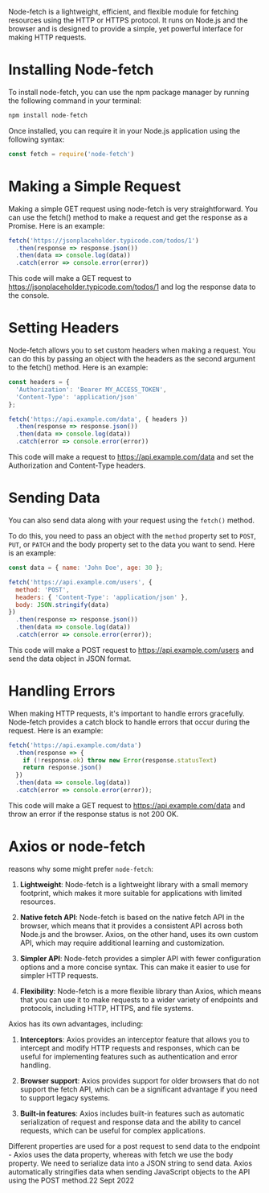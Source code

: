 Node-fetch is a lightweight, efficient, and flexible module for fetching resources using the HTTP or HTTPS protocol. It runs on Node.js and the browser and is designed to provide a simple, yet powerful interface for making HTTP requests.

# Installing Node-fetch

To install node-fetch, you can use the npm package manager by running the following command in your terminal:

```sql
npm install node-fetch
```

Once installed, you can require it in your Node.js application using the following syntax:

```javascript
const fetch = require('node-fetch')
```

# Making a Simple Request
Making a simple GET request using node-fetch is very straightforward. You can use the fetch() method to make a request and get the response as a Promise. Here is an example:

```javascript
fetch('https://jsonplaceholder.typicode.com/todos/1')
  .then(response => response.json())
  .then(data => console.log(data))
  .catch(error => console.error(error))
```

This code will make a GET request to https://jsonplaceholder.typicode.com/todos/1 and log the response data to the console.

# Setting Headers
Node-fetch allows you to set custom headers when making a request. You can do this by passing an object with the headers as the second argument to the fetch() method. Here is an example:

```javascript
const headers = {
  'Authorization': 'Bearer MY_ACCESS_TOKEN',
  'Content-Type': 'application/json'
};

fetch('https://api.example.com/data', { headers })
  .then(response => response.json())
  .then(data => console.log(data))
  .catch(error => console.error(error))
```

This code will make a request to https://api.example.com/data and set the Authorization and Content-Type headers.

# Sending Data

You can also send data along with your request using the `fetch()` method.

To do this, you need to pass an object with the `method` property set to `POST`, `PUT`, or `PATCH` and the body property set to the data you want to send. Here is an example:

```javascript
const data = { name: 'John Doe', age: 30 };

fetch('https://api.example.com/users', {
  method: 'POST',
  headers: { 'Content-Type': 'application/json' },
  body: JSON.stringify(data)
})
  .then(response => response.json())
  .then(data => console.log(data))
  .catch(error => console.error(error));
```

This code will make a POST request to https://api.example.com/users and send the data object in JSON format.


# Handling Errors
When making HTTP requests, it's important to handle errors gracefully. Node-fetch provides a catch block to handle errors that occur during the request. Here is an example:

```javascript
fetch('https://api.example.com/data')
  .then(response => {
    if (!response.ok) throw new Error(response.statusText)
    return response.json()
  })
  .then(data => console.log(data))
  .catch(error => console.error(error));

```
This code will make a GET request to https://api.example.com/data and throw an error if the response status is not 200 OK.

# Axios or node-fetch
reasons why some might prefer `node-fetch`:

1. **Lightweight**: Node-fetch is a lightweight library with a small memory footprint, which makes it more suitable for applications with limited resources.

2. **Native fetch API**: Node-fetch is based on the native fetch API in the browser, which means that it provides a consistent API across both Node.js and the browser. Axios, on the other hand, uses its own custom API, which may require additional learning and customization.

3. **Simpler API**: Node-fetch provides a simpler API with fewer configuration options and a more concise syntax. This can make it easier to use for simpler HTTP requests.

4. **Flexibility**: Node-fetch is a more flexible library than Axios, which means that you can use it to make requests to a wider variety of endpoints and protocols, including HTTP, HTTPS, and file systems.

Axios has its own advantages, including:

1. **Interceptors**: Axios provides an interceptor feature that allows you to intercept and modify HTTP requests and responses, which can be useful for implementing features such as authentication and error handling.

2. **Browser support**: Axios provides support for older browsers that do not support the fetch API, which can be a significant advantage if you need to support legacy systems.

3. **Built-in features**: Axios includes built-in features such as automatic serialization of request and response data and the ability to cancel requests, which can be useful for complex applications.

Different properties are used for a post request to send data to the endpoint - Axios uses the data property, whereas with fetch we use the body property. We need to serialize data into a JSON string to send data. Axios automatically stringifies data when sending JavaScript objects to the API using the POST method.22 Sept 2022
